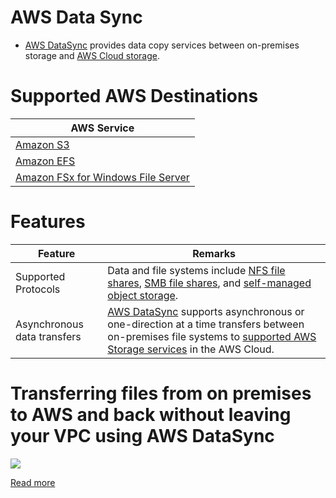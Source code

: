 # AWS Data Sync
- [AWS DataSync](https://aws.amazon.com/datasync/) provides data copy services between on-premises storage and [AWS Cloud storage](#supported-aws-destinations).

[](assets/AWS-Data-Sync.png)

# Supported AWS Destinations

| AWS Service                                                                                                       |
|-------------------------------------------------------------------------------------------------------------------|
| [Amazon S3](../7_StorageServices/3_S3ObjectStorage/Readme.md)                                                  |
| [Amazon EFS](../7_StorageServices/2_FileStorageTypes/AmazonEFS.md)                                             |
| [Amazon FSx for Windows File Server](../7_StorageServices/2_FileStorageTypes/AmazonFsXForWindowsFileServer.md) |

# Features

| Feature                     | Remarks                                                                                                                                                                                                            |
|-----------------------------|--------------------------------------------------------------------------------------------------------------------------------------------------------------------------------------------------------------------|
| Supported Protocols         | Data and file systems include [NFS file shares](../7_StorageServices/Network-Protocols.md), [SMB file shares](../7_StorageServices/Network-Protocols.md), and [self-managed object storage](). |
| Asynchronous data transfers | [AWS DataSync]() supports asynchronous or one-direction at a time transfers between on-premises file systems to [supported AWS Storage services](#supported-aws-destinations) in the AWS Cloud.                    |

# Transferring files from on premises to AWS and back without leaving your VPC using AWS DataSync

![](https://d2908q01vomqb2.cloudfront.net/e1822db470e60d090affd0956d743cb0e7cdf113/2019/10/14/configuring-DataSync-to-use-Private-IPs-with-AWS-resources-mentioned-at-different-steps.png)

[Read more](https://aws.amazon.com/blogs/storage/transferring-files-from-on-premises-to-aws-and-back-without-leaving-your-vpc-using-aws-datasync/)